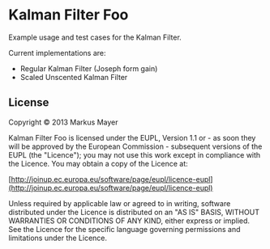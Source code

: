 # Kalman Filter Foo

Example usage and test cases for the Kalman Filter.

Current implementations are:
* Regular Kalman Filter (Joseph form gain)
* Scaled Unscented Kalman Filter

## License

Copyright &copy; 2013 Markus Mayer

Kalman Filter Foo is licensed under the EUPL, Version 1.1 or - as soon they will be approved by the European Commission -
subsequent versions of the EUPL (the "Licence"); you may not use this work except in compliance with the Licence.
You may obtain a copy of the Licence at:

[http://joinup.ec.europa.eu/software/page/eupl/licence-eupl](http://joinup.ec.europa.eu/software/page/eupl/licence-eupl)

Unless required by applicable law or agreed to in writing, software distributed under the Licence is distributed on an "AS IS" BASIS, WITHOUT WARRANTIES OR CONDITIONS OF ANY KIND, either express or implied. See the Licence for the specific language governing permissions and limitations under the Licence.